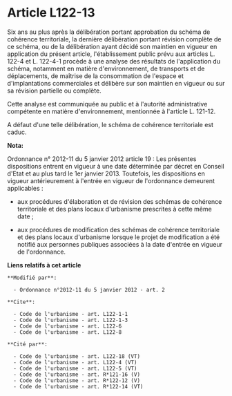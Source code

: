 # Article L122-13

Six ans au plus après la délibération portant approbation du schéma de cohérence territoriale, la dernière délibération
portant révision complète de ce schéma, ou de la délibération ayant décidé son maintien en vigueur en application du présent
article, l'établissement public prévu aux articles L. 122-4 et L. 122-4-1 procède à une analyse des résultats de
l'application du schéma, notamment en matière d'environnement, de transports et de déplacements, de maîtrise de la
consommation de l'espace et d'implantations commerciales et délibère sur son maintien en vigueur ou sur sa révision partielle
ou complète.

Cette analyse est communiquée au public et à l'autorité administrative compétente en matière d'environnement, mentionnée à
l'article L. 121-12.

A défaut d'une telle délibération, le schéma de cohérence territoriale est caduc.

**Nota:**

Ordonnance n° 2012-11 du 5 janvier 2012 article 19 : Les présentes dispositions entrent en vigueur à une date déterminée par
décret en Conseil d'Etat et au plus tard le 1er janvier 2013. Toutefois, les dispositions en vigueur antérieurement à
l'entrée en vigueur de l'ordonnance demeurent applicables :

- aux procédures d'élaboration et de révision des schémas de cohérence territoriale et des plans locaux d'urbanisme
prescrites à cette même date ;

- aux procédures de modification des schémas de cohérence territoriale et des plans locaux d'urbanisme lorsque le projet de
modification a été notifié aux personnes publiques associées à la date d'entrée en vigueur de l'ordonnance.

**Liens relatifs à cet article**

	**Modifié par**:

	  - Ordonnance n°2012-11 du 5 janvier 2012 - art. 2

	**Cite**:

	  - Code de l'urbanisme - art. L122-1-1
	  - Code de l'urbanisme - art. L122-1-3
	  - Code de l'urbanisme - art. L122-6
	  - Code de l'urbanisme - art. L122-8

	**Cité par**:

	  - Code de l'urbanisme - art. L122-18 (VT)
	  - Code de l'urbanisme - art. L122-4 (VT)
	  - Code de l'urbanisme - art. L122-5 (VT)
	  - Code de l'urbanisme - art. R*121-16 (V)
	  - Code de l'urbanisme - art. R*122-12 (V)
	  - Code de l'urbanisme - art. R*122-14 (VT)
